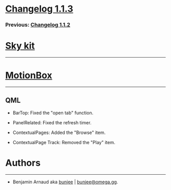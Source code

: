 # [Changelog 1.1.3](http://omega.gg/MotionBox/changes/1.1.3.html)

### Previous: [Changelog 1.1.2](1.1.2.html)

# [Sky kit](http://omega.gg/Sky)
---


# [MotionBox](http://omega.gg/MotionBox)
---

## QML

- BarTop: Fixed the "open tab" function.

- PanelRelated: Fixed the refresh timer.

- ContextualPages: Added the "Browse" item.

- ContextualPage Track: Removed the "Play" item.


# Authors
---

- Benjamin Arnaud aka [bunjee](http://bunjee.me) | <bunjee@omega.gg>.
